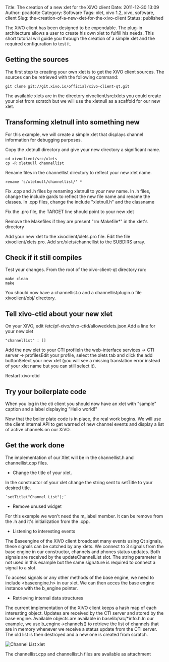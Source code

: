 Title: The creation of a new xlet for the XiVO client
Date: 2011-12-30 13:09
Author: pcadotte
Category: Software
Tags: xlet, xivo 1.2, xivo, software, client
Slug: the-creation-of-a-new-xlet-for-the-xivo-client
Status: published

The XiVO client has been designed to be expendable. The plug-in
architecture allows a user to create his own xlet to fulfill his needs.
This short tutorial will guide you through the creation of a simple xlet
and the required configuration to test it.

Getting the sources
-------------------

The first step to creating your own xlet is to get the XiVO client
sources. The sources can be retrieved with the following command:

~~~
git clone git://git.xivo.io/official/xivo-client-qt.git
~~~


The available xlets are in the directory xivoclient/src/xlets you could
create your xlet from scratch but we will use the xletnull as a scaffold
for our new xlet.

Transforming xletnull into something new
----------------------------------------

For this example, we will create a simple xlet that displays channel
information for debugging purposes.

Copy the xletnull directory and give your new directory a significant
name.

~~~
cd xivoclient/src/xlets
cp -R xletnull channellist
~~~


Rename files in the channellist directory to reflect your new xlet name.

~~~
rename 's/xletnull/channellist/' *
~~~


Fix .cpp and .h files by renaming xletnull to your new name. In .h
files, change the include gards to reflect the new file name and rename
the classes. In .cpp files, change the include "xletnull.h" and the
classname

Fix the .pro file, the TARGET line should point to your new xlet

Remove the Makefiles if they are present "rm Makefile\*" in the xlet's
directory

Add your new xlet to the xivoclient/xlets.pro file. Edit the file
xivoclient/xlets.pro. Add src/xlets/channellist to the SUBDIRS array.

Check if it still compiles
--------------------------

Test your changes. From the root of the xivo-client-qt directory run:

~~~
make clean
make
~~~


You should now have a channellist.o and a channellistplugin.o file
xivoclient/obj/ directory.

Tell xivo-ctid about your new xlet
----------------------------------

On your XiVO, edit /etc/pf-xivo/xivo-ctid/allowedxlets.json.Add a line
for your new xlet

~~~
"channellist" : []
~~~


Add the new xlet to your CTI profileIn the web-interface services -&gt;
CTI server -&gt; profilesEdit your profile, select the xlets tab and
click the add buttonSelect your new xlet (you will see a missing
translation error instead of your xlet name but you can still select
it).

Restart xivo-ctid

Try your boilerplate code
-------------------------

When you log in the cti client you should now have an xlet with "sample"
caption and a label displaying "Hello world!"

Now that the boiler plate code is in place, the real work begins. We
will use the client internal API to get warned of new channel events and
display a list of active channels on our XiVO.

Get the work done
-----------------

The implementation of our Xlet will be in the channellist.h and
channellist.cpp files.

-   Change the title of your xlet.

In the constructor of your xlet change the string sent to setTitle to
your desired title.

~~~
`setTitle("Channel List");`
~~~


-   Remove unused widget

For this example we won't need the m\_label member. It can be remove
from the .h and it's initialization from the .cpp.

-   Listening to interesting events

The Baseengine of the XiVO client broadcast many events using Qt
signals, these signals can be catched by any xlets. We connect to 3
signals from the base engine in our constructor, channels and phones
status updates. Both signals are received by the updateChannelList slot.
The string parameter is not used in this example but the same signature
is required to connect a signal to a slot.

To access signals or any other methods of the base engine, we need to
include &lt;baseengine.h&gt; in our xlet. We can then acces the base
engine instance with the b\_engine pointer.

-   Retrieving internal data structures

The current implementation of the XiVO client keeps a hash map of each
interesting object. Updates are received by the CTI server and stored by
the base engine. Available objects are available in
baselib/src/\*info.h.In our example, we use b\_engine-&gt;channels() to
retrieve the list of channels that are in memory whenever we receive a
status update from the CTI server. The old list is then destroyed and a
new one is created from scratch.

![Channel List
xlet](/images/blog/new_xlet/.channellist_small_m.jpg "Channel List xlet, déc. 2011")

The channellist.cpp and channellist.h files are available as attachment

</p>

